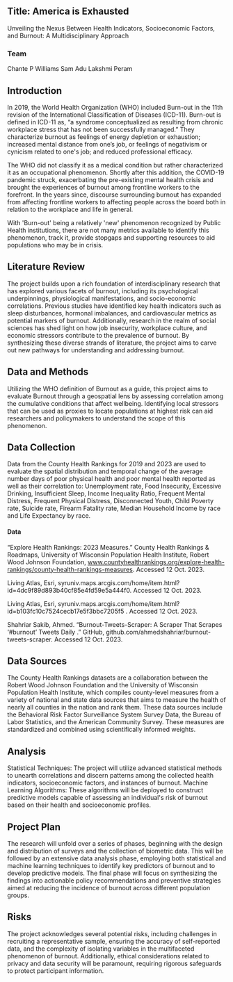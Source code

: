 ## Title: America is Exhausted
Unveiling the Nexus Between Health Indicators, Socioeconomic Factors, and Burnout: A Multidisciplinary Approach

### Team
Chante P Williams
Sam Adu
Lakshmi Peram


## Introduction
In 2019, the World Health Organization (WHO) included Burn-out in the 11th  revision of the International Classification of Diseases (ICD-11). Burn-out is defined in ICD-11 as, “a syndrome conceptualized as resulting from chronic workplace stress that has not been successfully managed.” They characterize burnout as feelings of energy depletion or exhaustion; increased mental distance from one’s job, or feelings of negativism or cynicism related to one's job; and reduced professional efficacy.

 The WHO did not classify it as a medical condition but rather characterized it as an occupational phenomenon. Shortly after this addition, the COVID-19 pandemic struck, exacerbating the pre-existing mental health crisis and brought the experiences of burnout among frontline workers to the forefront. In the years since, discourse surrounding burnout has expanded from affecting frontline workers to affecting people across the board both in relation to the workplace and life in general. 

With 'Burn-out' being a relatively 'new' phenomenon recognized by Public Health institutions, there are not many metrics available to identify this phenomenon, track it, provide stopgaps and supporting resources to aid populations who may be in crisis. 

## Literature Review
The project builds upon a rich foundation of interdisciplinary research that has explored various facets of burnout, including its psychological underpinnings, physiological manifestations, and socio-economic correlations. Previous studies have identified key health indicators such as sleep disturbances, hormonal imbalances, and cardiovascular metrics as potential markers of burnout. Additionally, research in the realm of social sciences has shed light on how job insecurity, workplace culture, and economic stressors contribute to the prevalence of burnout. By synthesizing these diverse strands of literature, the project aims to carve out new pathways for understanding and addressing burnout.

## Data and Methods
Utilizing the WHO definition of Burnout as a guide, this project aims to evaluate Burnout through a geospatial lens by assessing correlation among the cumulative conditions that affect wellbeing.  Identifying local stressors that can be used as proxies to locate populations at highest risk can aid researchers and policymakers to understand the scope of this phenomenon.

## Data Collection
Data from the County Health Rankings for 2019 and 2023 are used to evaluate the spatial distribution and temporal change of the average number days of poor physical health and poor mental health reported as well as their correlation to: Unemployment rate, Food Insecurity, Excessive Drinking, Insufficient Sleep, Income Inequality Ratio, Frequent Mental Distress, Frequent Physical Distress, Disconnected Youth, Child Poverty rate, Suicide rate, Firearm Fatality rate, Median Household Income by race and Life Expectancy by race. 


#### Data

“Explore Health Rankings: 2023 Measures.” County Health Rankings & Roadmaps, University of Wisconsin Population Health Institute, Robert Wood Johnson Foundation, www.countyhealthrankings.org/explore-health-rankings/county-health-rankings-measures. Accessed 12 Oct. 2023. 

Living Atlas, Esri, syruniv.maps.arcgis.com/home/item.html?id=4dc9f89d893b40cf85e4fd59e5a444f0. Accessed 12 Oct. 2023. 

Living Atlas, Esri,  syruniv.maps.arcgis.com/home/item.html?id=b103fc10c7524cecb17e5f3bbc7205f5 . Accessed 12 Oct. 2023. 

Shahriar Sakib, Ahmed. “Burnout-Tweets-Scraper: A Scraper That Scrapes ‘#burnout’ Tweets Daily .” GitHub, github.com/ahmedshahriar/burnout-tweets-scraper. Accessed 12 Oct. 2023. 

## Data Sources
The County Health Rankings datasets are a collaboration between the Robert Wood Johnson Foundation and the University of Wisconsin Population Health Institute, which compiles county-level measures from a variety of national and state data sources that aims to measure the health of nearly all counties in the nation and rank them. These data sources include the Behavioral Risk Factor Surveillance System Survey Data, the Bureau of Labor Statistics, and the American Community Survey. These measures are standardized and combined using scientifically informed weights.

## Analysis
Statistical Techniques: The project will utilize advanced statistical methods to unearth correlations and discern patterns among the collected health indicators, socioeconomic factors, and instances of burnout.
Machine Learning Algorithms: These algorithms will be deployed to construct predictive models capable of assessing an individual's risk of burnout based on their health and socioeconomic profiles.


## Project Plan
The research will unfold over a series of phases, beginning with the design and distribution of surveys and the collection of biometric data. This will be followed by an extensive data analysis phase, employing both statistical and machine learning techniques to identify key predictors of burnout and to develop predictive models. The final phase will focus on synthesizing the findings into actionable policy recommendations and preventive strategies aimed at reducing the incidence of burnout across different population groups.


## Risks
The project acknowledges several potential risks, including challenges in recruiting a representative sample, ensuring the accuracy of self-reported data, and the complexity of isolating variables in the multifaceted phenomenon of burnout. Additionally, ethical considerations related to privacy and data security will be paramount, requiring rigorous safeguards to protect participant information.

